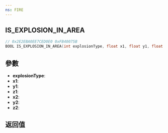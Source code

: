 ```yaml
---
ns: FIRE
---
```

## IS_EXPLOSION_IN_AREA

```c
// 0x2E2EBA0EE7CED0E0 0xFB40075B
BOOL IS_EXPLOSION_IN_AREA(int explosionType, float x1, float y1, float z1, float x2, float y2, float z2);
```


## 參數
* **explosionType**: 
* **x1**: 
* **y1**: 
* **z1**: 
* **x2**: 
* **y2**: 
* **z2**: 

## 返回值
